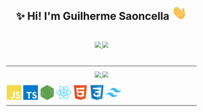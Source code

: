<h1 align="center">
  ✨ Hi! I'm Guilherme Saoncella
  <img src="./waving-hand.gif" width="40px">
</h1><br/>

<p align="center">
  <a href="https://www.linkedin.com/in/guilherme-saoncella/">
  <img src="https://img.shields.io/badge/LinkedIn-0077B5?style=for-the-badge&logo=linkedin&logoColor=white">
  </a>
   
  <a href="mailto:guisaoncella@gmail.com">
  <img src="https://img.shields.io/badge/Gmail-D14836?style=for-the-badge&logo=gmail&logoColor=white">
  </a>
</p><br/>
<hr/>

<div align="center">
  <a href="https://github.com/guisaoncella">
  <!-- <img height="160em" src="https://github-readme-stats.vercel.app/api?theme=radical&username=guisaoncella&show_icons=true&include_all_commits=true&count_private=true"/> -->
  <img height="160em" src="https://github-readme-stats.vercel.app/api?username=guisaoncella&theme=radical&count_private=true&include_all_commits=true&rank_icon=github&hide=stars,contribs"/>
  <img height="160em" src="https://github-readme-stats.vercel.app/api/top-langs/?theme=radical&username=guisaoncella&layout=compact&langs_count=4"/>
</div>
  
<div align="center" style="display: inline-block"><br/>
  <img align="center" alt="Javascript" height="40" width="40" src="https://raw.githubusercontent.com/devicons/devicon/master/icons/javascript/javascript-plain.svg">
  <img align="center" alt="Typescript" height="40" width="40" src="https://raw.githubusercontent.com/devicons/devicon/master/icons/typescript/typescript-plain.svg">
  <img align="center" alt="Node" height="40" width="40" src="https://raw.githubusercontent.com/devicons/devicon/master/icons/nodejs/nodejs-plain.svg">
  <img align="center" alt="React" height="40" width="40" src="https://raw.githubusercontent.com/devicons/devicon/master/icons/react/react-original.svg">
  <img align="center" alt="HTML" height="40" width="40" src="https://raw.githubusercontent.com/devicons/devicon/master/icons/html5/html5-original.svg">
  <img align="center" alt="CSS" height="40" width="40" src="https://raw.githubusercontent.com/devicons/devicon/master/icons/css3/css3-original.svg">
  <img align="center" alt="Tailwind" height="40" width="40" src="https://raw.githubusercontent.com/devicons/devicon/refs/heads/master/icons/tailwindcss/tailwindcss-original.svg">
</div><br/>

<!-- ![github contribution grid snake animation](https://raw.githubusercontent.com/guisaoncella/guisaoncella/output/github-snake-dark.svg) -->
<hr/> 
